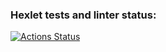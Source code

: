 ### Hexlet tests and linter status:
[![Actions Status](https://github.com/Rolex55/frontend-project-44/actions/workflows/hexlet-check.yml/badge.svg)](https://github.com/Rolex55/frontend-project-44/actions)